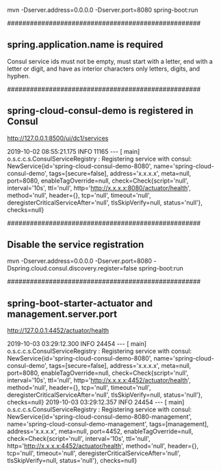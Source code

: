 mvn -Dserver.address=0.0.0.0 -Dserver.port=8080  spring-boot:run

###################################################
## spring.application.name is required
Consul service ids must not be empty, must start with a letter, end with a letter or digit, and have as interior characters only letters, digits, and hyphen.

###################################################
## spring-cloud-consul-demo is registered in Consul
http://127.0.0.1:8500/ui/dc1/services

2019-10-02 08:55:21.175  INFO 11165 --- [           main] o.s.c.c.s.ConsulServiceRegistry          : Registering service with consul: NewService{id='spring-cloud-consul-demo-8080', name='spring-cloud-consul-demo', tags=[secure=false], address='x.x.x.x', meta=null, port=8080, enableTagOverride=null, check=Check{script='null', interval='10s', ttl='null', http='http://x.x.x.x:8080/actuator/health', method='null', header={}, tcp='null', timeout='null', deregisterCriticalServiceAfter='null', tlsSkipVerify=null, status='null'}, checks=null}

###################################################
## Disable the service registration
mvn -Dserver.address=0.0.0.0 -Dserver.port=8080 -Dspring.cloud.consul.discovery.register=false spring-boot:run

###################################################
## spring-boot-starter-actuator and management.server.port

http://127.0.0.1:4452/actuator/health

2019-10-03 03:29:12.300  INFO 24454 --- [           main] o.s.c.c.s.ConsulServiceRegistry          : Registering service with consul: NewService{id='spring-cloud-consul-demo-8080', name='spring-cloud-consul-demo', tags=[secure=false], address='x.x.x.x', meta=null, port=8080, enableTagOverride=null, check=Check{script='null', interval='10s', ttl='null', http='http://x.x.x.x:4452/actuator/health', method='null', header={}, tcp='null', timeout='null', deregisterCriticalServiceAfter='null', tlsSkipVerify=null, status='null'}, checks=null}
2019-10-03 03:29:12.357  INFO 24454 --- [           main] o.s.c.c.s.ConsulServiceRegistry          : Registering service with consul: NewService{id='spring-cloud-consul-demo-8080-management', name='spring-cloud-consul-demo-management', tags=[management], address='x.x.x.x', meta=null, port=4452, enableTagOverride=null, check=Check{script='null', interval='10s', ttl='null', http='http://x.x.x.x:4452/actuator/health', method='null', header={}, tcp='null', timeout='null', deregisterCriticalServiceAfter='null', tlsSkipVerify=null, status='null'}, checks=null}
